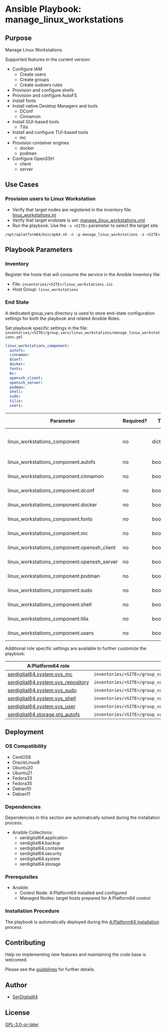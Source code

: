 # Ansible Playbook: manage_linux_workstations

## Purpose

Manage Linux Workstations.

Supported features in the current version:

- Configure IAM
  - Create users
  - Create groups
  - Create sudoers rules
- Provision and configure shells
- Provision and configure AutoFS
- Install fonts
- Install native Desktop Managers and tools
  - DConf
  - Cinnamon
- Install GUI-based tools
  - Tilix
- Install and configure TUI-based tools
  - mc
- Provision container engines
  - docker
  - podman
- Configure OpenSSH
  - client
  - server

## Use Cases

### Provision users to Linux Workstation

- Verify that target nodes are registered in the inventory file: [linux_workstations.ini](#inventory)
- Verify that target endstate is set: [manage_linux_workstations.yml](#end-state)
- Run the playbook. Use the `-s <SITE>` parameter to select the target site.

```shell
/opt/aplatform64/bin/ap64.sh -n -p manage_linux_workstations -s <SITE>
```

## Playbook Parameters

### Inventory

Register the hosts that will consume the service in the Ansible Inventory file:

- File: `inventories/<SITE>/linux_workstations.ini`
- Host Group: `linux_workstations`

### End State

A dedicated group_vars directory is used to store end-state configuration settings for both the playbook and related Ansible Roles.

Set playbook specific settings in the file: `inventories/<SITE>/group_vars/linux_workstations/manage_linux_workstations.yml`

```yaml
linux_workstations_component:
  autofs:
  cinnamon:
  dconf:
  docker:
  fonts:
  mc:
  openssh_client:
  openssh_server:
  podman:
  shell:
  sudo:
  tilix:
  users:
```

| Parameter                                   | Required? | Type       | Default | Purpose / Value                           |
| ------------------------------------------- | --------- | ---------- | ------- | ----------------------------------------- |
| linux_workstations_component                | no        | dictionary |         | Define what applications will be deployed |
| linux_workstations_component.autofs         | no        | boolean    | `false` | Enable components?                        |
| linux_workstations_component.cinnamon       | no        | boolean    | `false` | Enable components?                        |
| linux_workstations_component.dconf          | no        | boolean    | `false` | Enable components?                        |
| linux_workstations_component.docker         | no        | boolean    | `false` | Enable components?                        |
| linux_workstations_component.fonts          | no        | boolean    | `true`  | Enable components?                        |
| linux_workstations_component.mc             | no        | boolean    | `true`  | Enable components?                        |
| linux_workstations_component.openssh_client | no        | boolean    | `true`  | Enable components?                        |
| linux_workstations_component.openssh_server | no        | boolean    | `true`  | Enable components?                        |
| linux_workstations_component.podman         | no        | boolean    | `false` | Enable components?                        |
| linux_workstations_component.sudo           | no        | boolean    | `true`  | Enable components?                        |
| linux_workstations_component.shell          | no        | boolean    | `true`  | Enable components?                        |
| linux_workstations_component.tilix          | no        | boolean    | `false` | Enable components?                        |
| linux_workstations_component.users          | no        | boolean    | `true`  | Enable components?                        |

Additional role specific settings are available to further customize the playbook:

| A:Platform64 role                                                                | group_vars file                                                       |
| -------------------------------------------------------------------------------- | --------------------------------------------------------------------- |
| [serdigital64.system.sys_mc](../roles/sys_mc.md#role-parameters)                 | `inventories/<SITE>/group_vars/linux_workstations/sys_mc.yml`         |
| [serdigital64.system.sys_repository](../roles/sys_repository.md#role-parameters) | `inventories/<SITE>/group_vars/linux_workstations/sys_repository.yml` |
| [serdigital64.system.sys_sudo](../roles/sys_sudo.md#role-parameters)             | `inventories/<SITE>/group_vars/linux_workstations/sys_sudo.yml`       |
| [serdigital64.system.sys_shell](../roles/sys_shell.md#role-parameters)           | `inventories/<SITE>/group_vars/linux_workstations/sys_shell.yml`      |
| [serdigital64.system.sys_user](../roles/sys_user.md#role-parameters)             | `inventories/<SITE>/group_vars/linux_workstations/sys_user.yml`       |
| [serdigital64.storage.stg_autofs](../roles/stg_autofs.md#role-parameters)        | `inventories/<SITE>/group_vars/linux_workstations/stg_autofs.yml`     |

## Deployment

### OS Compatibility

- CentOS8
- OracleLinux8
- Ubuntu20
- Ubuntu21
- Fedora33
- Fedora35
- Debian10
- Debian11

### Dependencies

Dependencies in this section are automatically solved during the installation process.

- Ansible Collections:
  - serdigital64.application
  - serdigital64.backup
  - serdigital64.container
  - serdigital64.security
  - serdigital64.system
  - serdigital64.storage

### Prerequisites

- Ansible:
  - Control Node: A:Platform64 installed and configured
  - Managed Nodes: target hosts prepared for A:Platform64 control

### Installation Procedure

The playbook is automatically deployed during the [A:Platform64 installation](/#installation) process

## Contributing

Help on implementing new features and maintaining the code base is welcomed.

Please see the [guidelines](https://aplatform64.readthedocs.io/en/latest/contributing/CONTRIBUTING) for further details.

## Author

- [SerDigital64](https://serdigital64.github.io/)

## License

[GPL-3.0-or-later](https://www.gnu.org/licenses/gpl-3.0.txt)
